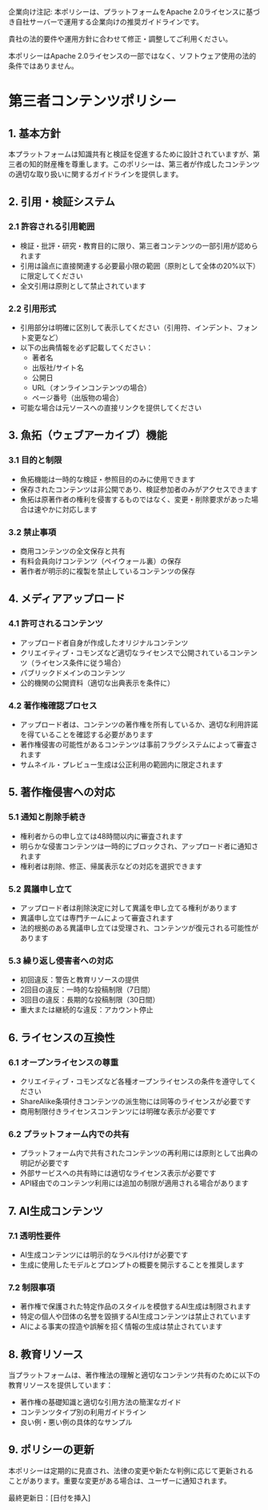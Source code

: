
企業向け注記: 本ポリシーは、プラットフォームをApache 2.0ライセンスに基づき自社サーバーで運用する企業向けの推奨ガイドラインです。

貴社の法的要件や運用方針に合わせて修正・調整してご利用ください。

本ポリシーはApache 2.0ライセンスの一部ではなく、ソフトウェア使用の法的条件ではありません。


# 第三者コンテンツポリシー

## 1. 基本方針

本プラットフォームは知識共有と検証を促進するために設計されていますが、第三者の知的財産権を尊重します。このポリシーは、第三者が作成したコンテンツの適切な取り扱いに関するガイドラインを提供します。

## 2. 引用・検証システム

### 2.1 許容される引用範囲
- 検証・批評・研究・教育目的に限り、第三者コンテンツの一部引用が認められます
- 引用は論点に直接関連する必要最小限の範囲（原則として全体の20%以下）に限定してください
- 全文引用は原則として禁止されています

### 2.2 引用形式
- 引用部分は明確に区別して表示してください（引用符、インデント、フォント変更など）
- 以下の出典情報を必ず記載してください：
  - 著者名
  - 出版社/サイト名
  - 公開日
  - URL（オンラインコンテンツの場合）
  - ページ番号（出版物の場合）
- 可能な場合は元ソースへの直接リンクを提供してください

## 3. 魚拓（ウェブアーカイブ）機能

### 3.1 目的と制限
- 魚拓機能は一時的な検証・参照目的のみに使用できます
- 保存されたコンテンツは非公開であり、検証参加者のみがアクセスできます
- 魚拓は原著作者の権利を侵害するものではなく、変更・削除要求があった場合は速やかに対応します

### 3.2 禁止事項
- 商用コンテンツの全文保存と共有
- 有料会員向けコンテンツ（ペイウォール裏）の保存
- 著作者が明示的に複製を禁止しているコンテンツの保存

## 4. メディアアップロード

### 4.1 許可されるコンテンツ
- アップロード者自身が作成したオリジナルコンテンツ
- クリエイティブ・コモンズなど適切なライセンスで公開されているコンテンツ（ライセンス条件に従う場合）
- パブリックドメインのコンテンツ
- 公的機関の公開資料（適切な出典表示を条件に）

### 4.2 著作権確認プロセス
- アップロード者は、コンテンツの著作権を所有しているか、適切な利用許諾を得ていることを確認する必要があります
- 著作権侵害の可能性があるコンテンツは事前フラグシステムによって審査されます
- サムネイル・プレビュー生成は公正利用の範囲内に限定されます

## 5. 著作権侵害への対応

### 5.1 通知と削除手続き
- 権利者からの申し立ては48時間以内に審査されます
- 明らかな侵害コンテンツは一時的にブロックされ、アップロード者に通知されます
- 権利者は削除、修正、帰属表示などの対応を選択できます

### 5.2 異議申し立て
- アップロード者は削除決定に対して異議を申し立てる権利があります
- 異議申し立ては専門チームによって審査されます
- 法的根拠のある異議申し立ては受理され、コンテンツが復元される可能性があります

### 5.3 繰り返し侵害者への対応
- 初回違反：警告と教育リソースの提供
- 2回目の違反：一時的な投稿制限（7日間）
- 3回目の違反：長期的な投稿制限（30日間）
- 重大または継続的な違反：アカウント停止

## 6. ライセンスの互換性

### 6.1 オープンライセンスの尊重
- クリエイティブ・コモンズなど各種オープンライセンスの条件を遵守してください
- ShareAlike条項付きコンテンツの派生物には同等のライセンスが必要です
- 商用制限付きライセンスコンテンツには明確な表示が必要です

### 6.2 プラットフォーム内での共有
- プラットフォーム内で共有されたコンテンツの再利用には原則として出典の明記が必要です
- 外部サービスへの共有時には適切なライセンス表示が必要です
- API経由でのコンテンツ利用には追加の制限が適用される場合があります

## 7. AI生成コンテンツ

### 7.1 透明性要件
- AI生成コンテンツには明示的なラベル付けが必要です
- 生成に使用したモデルとプロンプトの概要を開示することを推奨します

### 7.2 制限事項
- 著作権で保護された特定作品のスタイルを模倣するAI生成は制限されます
- 特定の個人や団体の名誉を毀損するAI生成コンテンツは禁止されています
- AIによる事実の捏造や誤解を招く情報の生成は禁止されています

## 8. 教育リソース

当プラットフォームは、著作権法の理解と適切なコンテンツ共有のために以下の教育リソースを提供しています：
- 著作権の基礎知識と適切な引用方法の簡潔なガイド
- コンテンツタイプ別の利用ガイドライン
- 良い例・悪い例の具体的なサンプル

## 9. ポリシーの更新

本ポリシーは定期的に見直され、法律の変更や新たな判例に応じて更新されることがあります。重要な変更がある場合は、ユーザーに通知されます。

最終更新日：[日付を挿入]
